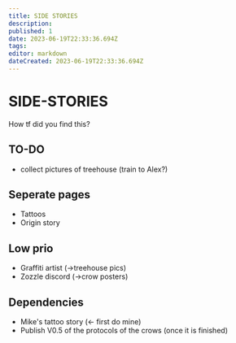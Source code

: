 ```yaml
---
title: SIDE STORIES
description: 
published: 1
date: 2023-06-19T22:33:36.694Z
tags: 
editor: markdown
dateCreated: 2023-06-19T22:33:36.694Z
---
```


# SIDE-STORIES

How tf did you find this?

## TO-DO

- collect pictures of treehouse (train to Alex?)

## Seperate pages

- Tattoos
- Origin story

## Low prio
- Graffiti artist (->treehouse pics)
- Zozzle discord (->crow posters)

## Dependencies

- Mike's tattoo story (<- first do mine)
- Publish V0.5 of the protocols of the crows (once it is finished)